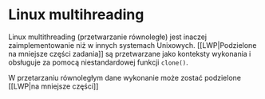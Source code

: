 # Linux multihreading
Linux multithreading (przetwarzanie równoległe) jest inaczej zaimplementowanie niż w innych systemach Unixowych. [[LWP|Podzielone na mniejsze części zadania]] są przetwarzane jako konteksty wykonania i obsługuje za pomocą niestandardowej funkcji `clone()`.

W przetarzaniu równoległym dane wykonanie może zostać podzielone [[LWP|na mniejsze części]]